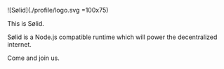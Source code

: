 ![Sølid](./profile/logo.svg =100x75)

This is Sølid.

Sølid is a Node.js compatible runtime which will power the decentralized internet.

Come and join us.

